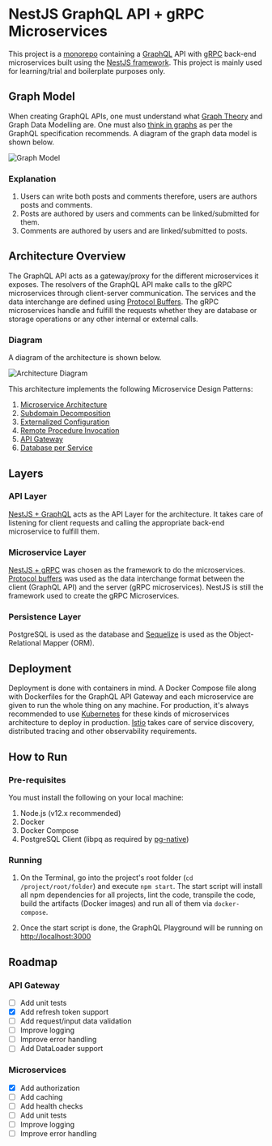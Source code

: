 # NestJS GraphQL API + gRPC Microservices

This project is a [monorepo](https://gomonorepo.org/) containing a [GraphQL](https://graphql.org/) API with [gRPC](https://grpc.io/) back-end microservices built using the [NestJS framework](https://nestjs.com/). This project is mainly used for learning/trial and boilerplate purposes only.

## Graph Model

When creating GraphQL APIs, one must understand what [Graph Theory](https://en.wikipedia.org/wiki/Graph_theory) and Graph Data Modelling are. One must also [think in graphs](https://graphql.org/learn/thinking-in-graphs/) as per the GraphQL specification recommends. A diagram of the graph data model is shown below.

![Graph Model](https://raw.githubusercontent.com/benjsicam/nestjs-graphql-microservices/master/docs/img/graph-model.png)

### Explanation

1. Users can write both posts and comments therefore, users are authors posts and comments.
2. Posts are authored by users and comments can be linked/submitted for them.
3. Comments are authored by users and are linked/submitted to posts.

## Architecture Overview
 
The GraphQL API acts as a gateway/proxy for the different microservices it exposes. The resolvers of the GraphQL API make calls to the gRPC microservices through client-server communication. The services and the data interchange are defined using [Protocol Buffers](https://developers.google.com/protocol-buffers/). The gRPC microservices handle and fulfill the requests whether they are database or storage operations or any other internal or external calls.

### Diagram

A diagram of the architecture is shown below.

![Architecture Diagram](https://raw.githubusercontent.com/benjsicam/nestjs-graphql-microservices/master/docs/img/archi-diagram.png)

This architecture implements the following Microservice Design Patterns:

1. [Microservice Architecture](https://microservices.io/patterns/microservices.html)
2. [Subdomain Decomposition](https://microservices.io/patterns/decomposition/decompose-by-subdomain.html)
3. [Externalized Configuration](https://microservices.io/patterns/externalized-configuration.html)
4. [Remote Procedure Invocation](https://microservices.io/patterns/communication-style/rpi.html)
5. [API Gateway](https://microservices.io/patterns/apigateway.html)
6. [Database per Service](https://microservices.io/patterns/data/database-per-service.html)

## Layers

### API Layer

[NestJS + GraphQL](https://nestjs.com/) acts as the API Layer for the architecture. It takes care of listening for client requests and calling the appropriate back-end microservice to fulfill them.

### Microservice Layer

[NestJS + gRPC](https://grpc.io/) was chosen as the framework to do the microservices. [Protocol buffers](https://developers.google.com/protocol-buffers/) was used as the data interchange format between the client (GraphQL API) and the server (gRPC microservices). NestJS is still the framework used to create the gRPC Microservices.

### Persistence Layer

PostgreSQL is used as the database and [Sequelize](https://sequelize.org) is used as the Object-Relational Mapper (ORM).

## Deployment

Deployment is done with containers in mind. A Docker Compose file along with Dockerfiles for the GraphQL API Gateway and each microservice are given to run the whole thing on any machine. For production, it's always recommended to use [Kubernetes](https://kubernetes.io/) for these kinds of microservices architecture to deploy in production. [Istio](https://istio.io/) takes care of service discovery, distributed tracing and other observability requirements.

## How to Run

### Pre-requisites

You must install the following on your local machine:

1. Node.js (v12.x recommended)
2. Docker
3. Docker Compose
4. PostgreSQL Client (libpq as required by [pg-native](https://www.npmjs.com/package/pg-native#install))

### Running

1. On the Terminal, go into the project's root folder (`cd /project/root/folder`) and execute `npm start`. The start script will install all npm dependencies for all projects, lint the code, transpile the code, build the artifacts (Docker images) and run all of them via `docker-compose`.

2. Once the start script is done, the GraphQL Playground will be running on [http://localhost:3000](http://localhost:3000)

## Roadmap

### API Gateway

* [ ] Add unit tests
* [x] Add refresh token support
* [ ] Add request/input data validation
* [ ] Improve logging
* [ ] Improve error handling
* [ ] Add DataLoader support

### Microservices

* [x] Add authorization
* [ ] Add caching
* [ ] Add health checks
* [ ] Add unit tests
* [ ] Improve logging
* [ ] Improve error handling
